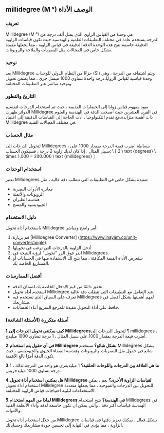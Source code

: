 ## millidegree (M °) الوصف الأداة

### تعريف
Millidegree (M °) هي وحدة من القياس الزاوي الذي يمثل ألف درجة من الدرجة.يستخدم عادة في مختلف التطبيقات العلمية والهندسية حيث تكون قياسات الزاوية الدقيقة حاسمة.تتيح هذه الوحدة الدقة الدقيقة في قياس الزاوية ، مما يجعلها مفيدة بشكل خاص في المجالات مثل البصريات والملاحة والروبوتات.

### توحيد
يعد Millidegree جزءًا من النظام الدولي للوحدات (SI) ويتم اشتقاقه من الدرجة ، وهي وحدة قياسية لقياس الزوايا.درجة واحدة تساوي 1000 ميسل جري ، مما يضمن تحويل وتوحيد مباشر عبر التطبيقات المختلفة.

### التاريخ والتطور
يعود مفهوم قياس زوايا إلى الحضارات القديمة ، حيث تم استخدام الدرجات لتقسيم الدوائر.ظهرت Millidegree في القرن العشرين حيث أصبحت الدقة في الهندسة والعلوم ذات أهمية متزايدة.مع تقدم التكنولوجيا ، أدت الحاجة إلى القياسات الدقيقة إلى اعتماد Millidegree في مختلف المجالات الفنية.

### مثال الحساب
لتحويل الدرجات إلى Millidegrees ، ببساطة اضرب قيمة الدرجة بمقدار 1000.على سبيل المثال ، إذا كان لديك زاوية 2 درجة ، فسيكون الحساب:
\ [
2 \ text {degrees} \ times 1،000 = 200،000 \ text {millidegrees}
\]

### استخدام الوحدات
تعتبر Millidegrees مفيدة بشكل خاص في التطبيقات التي تتطلب دقة عالية ، مثل:
- معايرة الأدوات البصرية
- الروبوتات والأتمتة
- هندسة الطيران
- الجيوديسية والمسح

### دليل الاستخدام
باستخدام أداة تحويل Millidegree أمر واضح ومباشر:
1. قم بزيارة [Millidegree Converter] (https://www.inayam.co/unit-converter/angle).
2. أدخل الزاوية بالدرجات التي ترغب في تحويلها.
3. انقر فوق الزر "تحويل" لرؤية النتيجة في Millidegrees.
4. ستعرض الأداة القيمة المكافئة ، مما يتيح لك الاستفادة منها في الحسابات أو المشاريع الخاصة بك.

### أفضل الممارسات
- تحقق دائمًا من قيم الإدخال الخاصة بك لضمان الدقة.
- استخدم أداة تحويل Millidegree عند التعامل مع التطبيقات التي تتطلب دقة عالية.
- تعرف على السياق الذي تستخدم فيه Millidegrees لفهم أهميتها بشكل أفضل في مشاريعك.
- حافظ على أداة التحويل مفيدة للمرجع السريع أثناء الحسابات.

### أسئلة متكررة (الأسئلة الشائعة)

**1.كيف يمكنني تحويل الدرجات إلى Millidegrees؟**
لتحويل الدرجات إلى millidegrees ، اضرب قيمة الدرجة بمقدار 1000.على سبيل المثال ، 1 درجة تساوي 1000 ميليدج.

**2.في أي حقول يتم استخدام Millidegree بشكل شائع؟**
تستخدم Millidegrees بشكل شائع في حقول مثل البصريات والروبوتات وهندسة الفضاء الجيوي والجيوديسي ، حيث تكون الدقة أمرًا بالغ الأهمية.

**3.ما هي العلاقة بين الدرجات واللوحات الحلقية؟**
1 ميليديغري هو واحد من الدرجة.لذلك ، 1 درجة تساوي 1000 ميليدجريس.

**4.هل يمكنني استخدام أداة تحويل Millidegree لقياسات الزاوية الأخرى؟**
نعم ، يمكن استخدام أداة تحويل Millidegree للتحويل بين الدرجات والميوحيد ، مما يجعلها متعددة الاستخدامات لتلبية احتياجات قياس الزاوية المختلفة.

**5.لماذا من المهم استخدام Millidegrees في الهندسة؟**
يتيح استخدام Millidegrees في الهندسة قياسات أكثر دقة ، والتي يمكن أن تكون حاسمة لدقة وأداء الأنظمة الفنية والأدوات.

من خلال استخدام أداة تحويل Millidegree بشكل فعال ، يمكنك تعزيز دقتها في قياسات الزاوية ، مما يؤدي في النهاية إلى تحسين جودة مشاريعك وحساباتك.